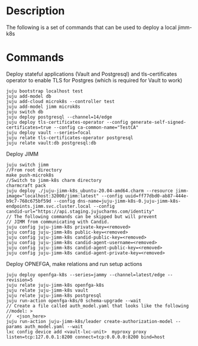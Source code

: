 # Description
The following is a set of commands that can be used to deploy a local jimm-k8s 

# Commands
Deploy stateful applications (Vault and Postgresql) and tls-certificates operator to enable TLS for Postgres (which is required for Vault to work)
```
juju bootstrap localhost test
juju add-model db
juju add-cloud microk8s --controller test
juju add-model jimm microk8s
juju switch db
juju deploy postgresql --channel=14/edge
juju deploy tls-certificates-operator --config generate-self-signed-certificates=true --config ca-common-name="TestCA"
juju deploy vault --series=focal
juju relate tls-certificates-operator postgresql
juju relate vault:db postgresql:db
```
Deploy JIMM
```
juju switch jimm
//From root directory
make push-microk8s
//Switch to jimm-k8s charm directory
charmcraft pack
juju deploy ./juju-jimm-k8s_ubuntu-20.04-amd64.charm --resource jimm-image="localhost:32000/jimm:latest" --config uuid=ff77dbd0-ab87-444e-b9c7-768c675bf59d --config dns-name=juju-jimm-k8s-0.juju-jimm-k8s-endpoints.jimm.svc.cluster.local --config 
candid-url="https://api.staging.jujucharms.com/identity"
// The following commands can be skipped but will prevent
// JIMM from communicating with Candid.
juju config juju-jimm-k8s private-key=<removed> 
juju config juju-jimm-k8s public-key=<removed>
juju config juju-jimm-k8s candid-public-key=<removed>
juju config juju-jimm-k8s candid-agent-username=<removed>
juju config juju-jimm-k8s candid-agent-public-key=<removed>
juju config juju-jimm-k8s candid-agent-private-key=<removed>
```
Deploy OPNEFGA, make relations and run setup actions
```
juju deploy openfga-k8s --series=jammy --channel=latest/edge --revision=5
juju relate juju-jimm-k8s openfga-k8s
juju relate juju-jimm-k8s vault
juju relate juju-jimm-k8s postgresql
juju run-action openfga-k8s/0 schema-upgrade --wait
// Create a file called auth_model.yaml that looks like the following
//model: >
//  <json_here>
juju run-action juju-jimm-k8s/leader create-authorization-model --params auth_model.yaml --wait
lxc config device add <vault-lxc-unit>  myproxy proxy listen=tcp:127.0.0.1:8200 connect=tcp:0.0.0.0:8200 bind=host
```
